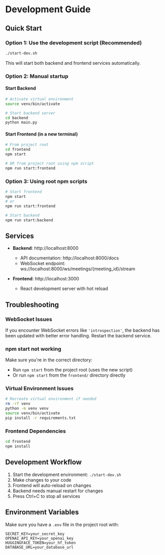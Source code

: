 # Development Guide

## Quick Start

### Option 1: Use the development script (Recommended)
```bash
./start-dev.sh
```
This will start both backend and frontend services automatically.

### Option 2: Manual startup

#### Start Backend
```bash
# Activate virtual environment
source venv/bin/activate

# Start backend server
cd backend
python main.py
```

#### Start Frontend (in a new terminal)
```bash
# From project root
cd frontend
npm start

# OR from project root using npm script
npm run start:frontend
```

### Option 3: Using root npm scripts
```bash
# Start frontend
npm start
# or
npm run start:frontend

# Start backend
npm run start:backend
```

## Services

- **Backend**: http://localhost:8000
  - API documentation: http://localhost:8000/docs
  - WebSocket endpoint: ws://localhost:8000/ws/meetings/{meeting_id}/stream

- **Frontend**: http://localhost:3000
  - React development server with hot reload

## Troubleshooting

### WebSocket Issues
If you encounter WebSocket errors like `'introspection'`, the backend has been updated with better error handling. Restart the backend service.

### npm start not working
Make sure you're in the correct directory:
- Run `npm start` from the project root (uses the new script)
- Or run `npm start` from the `frontend/` directory directly

### Virtual Environment Issues
```bash
# Recreate virtual environment if needed
rm -rf venv
python -m venv venv
source venv/bin/activate
pip install -r requirements.txt
```

### Frontend Dependencies
```bash
cd frontend
npm install
```

## Development Workflow

1. Start the development environment: `./start-dev.sh`
2. Make changes to your code
3. Frontend will auto-reload on changes
4. Backend needs manual restart for changes
5. Press Ctrl+C to stop all services

## Environment Variables

Make sure you have a `.env` file in the project root with:
```
SECRET_KEY=your_secret_key
OPENAI_API_KEY=your_openai_key
HUGGINGFACE_TOKEN=your_hf_token
DATABASE_URL=your_database_url
``` 
